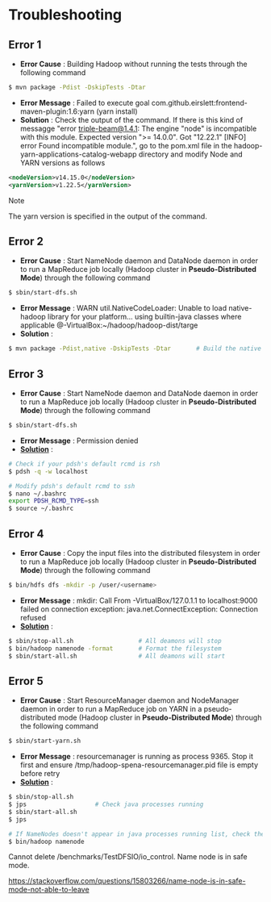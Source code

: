 # Troubleshooting

## Error 1
* **Error Cause** : Building Hadoop without running the tests through the following command
```bash
$ mvn package -Pdist -DskipTests -Dtar
```
* **Error Message** : Failed to execute goal com.github.eirslett:frontend-maven-plugin:1.6:yarn (yarn install)
* **Solution** : Check the output of the command. If there is this kind of messagge "error triple-beam@1.4.1: The engine "node" is incompatible with this module. Expected version ">= 14.0.0". Got "12.22.1" [INFO] error Found incompatible module.", go to the pom.xml file in the hadoop-yarn-applications-catalog-webapp directory and modify Node and YARN versions as follows
```xml
<nodeVersion>v14.15.0</nodeVersion>
<yarnVersion>v1.22.5</yarnVersion>
```
> [!NOTE]
> The yarn version is specified in the output of the command.

## Error 2
* **Error Cause** :  Start NameNode daemon and DataNode daemon in order to run a MapReduce job locally (Hadoop cluster in **Pseudo-Distributed Mode**) through the following command
```bash
$ sbin/start-dfs.sh
```
* **Error Message** : WARN util.NativeCodeLoader: Unable to load native-hadoop library for your platform... using builtin-java classes where applicable <user>@<user>-VirtualBox:~/hadoop/hadoop-dist/targe  
* **Solution** :
```bash
$ mvn package -Pdist,native -DskipTests -Dtar       # Build the native hadoop library
```

## Error 3
* **Error Cause** : Start NameNode daemon and DataNode daemon in order to run a MapReduce job locally (Hadoop cluster in **Pseudo-Distributed Mode**) through the following command
```bash
$ sbin/start-dfs.sh
```
* **Error Message** : Permission denied
* [**Solution**](https://stackoverflow.com/questions/42756555/permission-denied-error-while-running-start-dfs-sh) : 
```bash
# Check if your pdsh's default rcmd is rsh
$ pdsh -q -w localhost

# Modify pdsh's default rcmd to ssh
$ nano ~/.bashrc
export PDSH_RCMD_TYPE=ssh
$ source ~/.bashrc
```

## Error 4
* **Error Cause** : Copy the input files into the distributed filesystem in order to run a MapReduce job locally (Hadoop cluster in **Pseudo-Distributed Mode**) through the following command
```bash
$ bin/hdfs dfs -mkdir -p /user/<username>
```
* **Error Message** : mkdir: Call From <username>-VirtualBox/127.0.1.1 to localhost:9000 failed on connection exception: java.net.ConnectException: Connection refused
* [**Solution**](https://stackoverflow.com/questions/28661285/hadoop-cluster-setup-java-net-connectexception-connection-refused) : 
```bash
$ sbin/stop-all.sh                  # All deamons will stop
$ bin/hadoop namenode -format       # Format the filesystem
$ sbin/start-all.sh                 # All deamons will start
```

## Error 5
* **Error Cause** : Start ResourceManager daemon and NodeManager daemon in order to run a MapReduce job on YARN in a pseudo-distributed mode (Hadoop cluster in **Pseudo-Distributed Mode**) through the following command
```bash
$ sbin/start-yarn.sh
```
* **Error Message** : resourcemanager is running as process 9365.  Stop it first and ensure /tmp/hadoop-spena-resourcemanager.pid file is empty before retry
* [**Solution**](https://stackoverflow.com/questions/14273620/error-in-namenode-starting) : 
```bash
$ sbin/stop-all.sh
$ jps                   # Check java processes running
$ sbin/start-all.sh
$ jps

# If NameNodes doesn't appear in java processes running list, check the error through
$ bin/hadoop namenode
```



Cannot delete /benchmarks/TestDFSIO/io_control. Name node is in safe mode.

https://stackoverflow.com/questions/15803266/name-node-is-in-safe-mode-not-able-to-leave